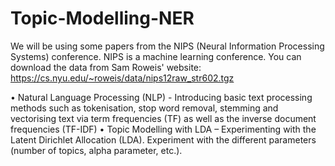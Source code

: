# Topic-Modelling-NER

We will be using some papers from the NIPS (Neural Information Processing Systems) conference. NIPS is a machine learning conference.
You can download the data from Sam Roweis' website:
https://cs.nyu.edu/~roweis/data/nips12raw_str602.tgz

• Natural Language Processing (NLP) - Introducing basic text processing methods such as tokenisation, stop word removal, stemming and vectorising text via term frequencies (TF) as well as the inverse document frequencies (TF-IDF)
• Topic Modelling with LDA – Experimenting with the Latent Dirichlet Allocation (LDA). Experiment with the different parameters (number of topics, alpha parameter, etc.). 
